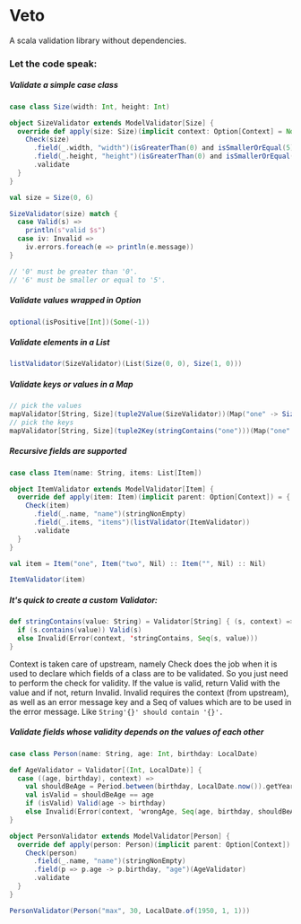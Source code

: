 # Veto
A scala validation library without dependencies.

### Let the code speak:

##### Validate a simple case class
~~~scala
case class Size(width: Int, height: Int)

object SizeValidator extends ModelValidator[Size] {
  override def apply(size: Size)(implicit context: Option[Context] = None) = {
    Check(size)
      .field(_.width, "width")(isGreaterThan(0) and isSmallerOrEqual(5))
      .field(_.height, "height")(isGreaterThan(0) and isSmallerOrEqual(5))
      .validate
  }
}

val size = Size(0, 6)

SizeValidator(size) match {
  case Valid(s) =>
    println(s"valid $s")
  case iv: Invalid =>
    iv.errors.foreach(e => println(e.message))
}

// '0' must be greater than '0'.
// '6' must be smaller or equal to '5'.
~~~

##### Validate values wrapped in Option
~~~scala
optional(isPositive[Int])(Some(-1))
~~~

##### Validate elements in a List
~~~scala
listValidator(SizeValidator)(List(Size(0, 0), Size(1, 0)))
~~~

##### Validate keys or values in a Map
~~~scala
// pick the values
mapValidator[String, Size](tuple2Value(SizeValidator))(Map("one" -> Size(0, 0)))
// pick the keys
mapValidator[String, Size](tuple2Key(stringContains("one")))(Map("one" -> Size(0, 0)))
~~~

##### Recursive fields are supported
~~~scala
case class Item(name: String, items: List[Item])

object ItemValidator extends ModelValidator[Item] {
  override def apply(item: Item)(implicit parent: Option[Context]) = {
    Check(item)
      .field(_.name, "name")(stringNonEmpty)
      .field(_.items, "items")(listValidator(ItemValidator))
      .validate
  }
}

val item = Item("one", Item("two", Nil) :: Item("", Nil) :: Nil)

ItemValidator(item)
~~~

##### It's quick to create a custom Validator:
~~~scala
def stringContains(value: String) = Validator[String] { (s, context) =>
  if (s.contains(value)) Valid(s)
  else Invalid(Error(context, 'stringContains, Seq(s, value)))
}
~~~
Context is taken care of upstream, namely Check does the job when it is used to declare which fields of a class are to be validated.
So you just need to perform the check for validity. If the value is valid, return Valid with the value and if not, return Invalid. 
Invalid requires the context (from upstream), as well as an error message key and a Seq of values which are to be used in the error message.
Like ```String'{}' should contain '{}'.``` 


##### Validate fields whose validity depends on the values of each other
~~~scala
case class Person(name: String, age: Int, birthday: LocalDate)

def AgeValidator = Validator[(Int, LocalDate)] {
  case ((age, birthday), context) =>
    val shouldBeAge = Period.between(birthday, LocalDate.now()).getYears
    val isValid = shouldBeAge == age
    if (isValid) Valid(age -> birthday)
    else Invalid(Error(context, 'wrongAge, Seq(age, birthday, shouldBeAge)))
}

object PersonValidator extends ModelValidator[Person] {
  override def apply(person: Person)(implicit parent: Option[Context]) = {
    Check(person)
      .field(_.name, "name")(stringNonEmpty)
      .field(p => p.age -> p.birthday, "age")(AgeValidator)
      .validate
  }
}

PersonValidator(Person("max", 30, LocalDate.of(1950, 1, 1)))
~~~
